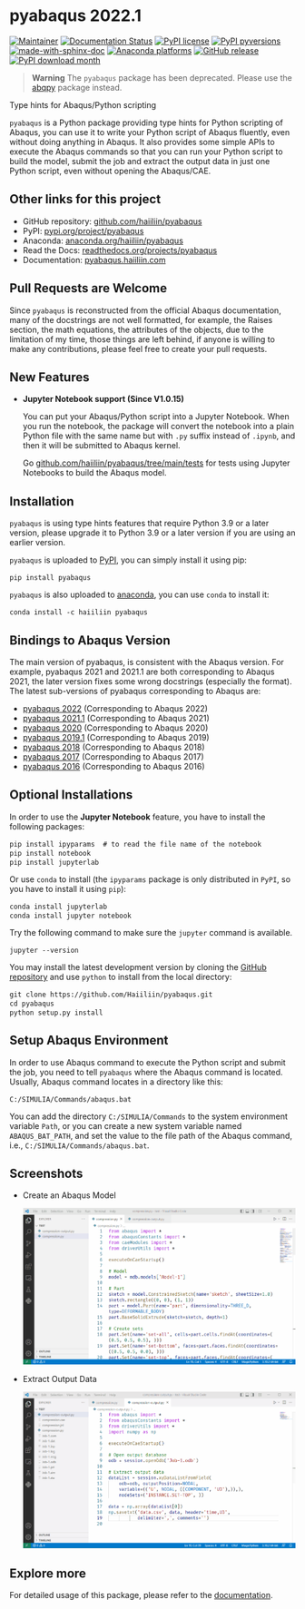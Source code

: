 # pyabaqus 2022.1

[![Maintainer](https://img.shields.io/badge/maintainer-haiiliin-blue)](https://github.com/haiiliin)
[![Documentation Status](https://readthedocs.org/projects/pyabaqus/badge/?version=latest)](https://pyabaqus.haiiliin.com/en/latest/?badge=latest)
[![PyPI license](https://img.shields.io/pypi/l/pyabaqus.svg)](https://github.com/haiiliin/pyabaqus/blob/main/LICENSE)
[![PyPI pyversions](https://img.shields.io/pypi/pyversions/pyabaqus.svg)](https://www.python.org/)
[![made-with-sphinx-doc](https://img.shields.io/badge/Made%20with-Sphinx-1f425f.svg)](https://www.sphinx-doc.org/)
[![Anaconda platforms](https://anaconda.org/haiiliin/pyabaqus/badges/platforms.svg)](https://anaconda.org/haiiliin/pyabaqus)
[![GitHub release](https://img.shields.io/github/release/haiiliin/pyabaqus.svg)](https://GitHub.com/haiiliin/pyabaqus/releases/)
[![PyPI download month](https://img.shields.io/pypi/dm/pyabaqus.svg)](https://pypi.python.org/pypi/pyabaqus/)

> **Warning**
> The `pyabaqus` package has been deprecated. Please use the [abqpy](https://github.com/haiiliin/abqpy) package instead.

Type hints for Abaqus/Python scripting

`pyabaqus` is a Python package providing type hints for Python scripting of Abaqus, you can 
use it to write your Python script of Abaqus fluently, even without doing anything in Abaqus. 
It also provides some simple APIs to execute the Abaqus commands so that you can run your 
Python script to build the model, submit the job and extract the output data in just one 
Python script, even without opening the Abaqus/CAE. 

## Other links for this project

- GitHub repository: [github.com/haiiliin/pyabaqus](https://github.com/haiiliin/pyabaqus)
- PyPI: [pypi.org/project/pyabaqus](https://pypi.org/project/pyabaqus/)
- Anaconda: [anaconda.org/haiiliin/pyabaqus](https://anaconda.org/haiiliin/pyabaqus)
- Read the Docs: [readthedocs.org/projects/pyabaqus](https://readthedocs.org/projects/pyabaqus/)
- Documentation: [pyabaqus.haiiliin.com](https://pyabaqus.haiiliin.com/en/latest/)

## Pull Requests are Welcome

Since `pyabaqus` is reconstructed from the official Abaqus documentation,
many of the docstrings are not well formatted, for example, the Raises section, 
the math equations, the attributes of the objects, due to the limitation of 
my time, those things are left behind, if anyone is willing to make any 
contributions, please feel free to create your pull requests.

## New Features

- **Jupyter Notebook support (Since V1.0.15)**
  
  You can put your Abaqus/Python script into a Jupyter Notebook.
  When you run the notebook, the package will convert the notebook into a plain Python file 
  with the same name but with `.py` suffix instead of `.ipynb`, and then it will be submitted 
  to Abaqus kernel. 

  Go [github.com/haiiliin/pyabaqus/tree/main/tests](https://github.com/haiiliin/pyabaqus/tree/main/tests/compression)
  for tests using Jupyter Notebooks to build the Abaqus model.

## Installation

`pyabaqus` is using type hints features that require Python 3.9 or a later version, 
please upgrade it to Python 3.9 or a later version if you are using an earlier version.

`pyabaqus` is uploaded to [PyPI](https://pypi.org/project/pyabaqus), you can simply install 
it using pip:
```shell
pip install pyabaqus
```

`pyabaqus` is also uploaded to [anaconda](https://anaconda.org/haiiliin/pyabaqus), you can use 
`conda` to install it:
```shell
conda install -c haiiliin pyabaqus
```

## Bindings to Abaqus Version

The main version of pyabaqus, is consistent with the Abaqus version. For example, pyabaqus 2021 and 2021.1 are both 
corresponding to Abaqus 2021, the later version fixes some wrong docstrings (especially the format). 
The latest sub-versions of pyabaqus corresponding to Abaqus are:

- [pyabaqus 2022](https://github.com/haiiliin/pyabaqus/releases/tag/2022) (Corresponding to Abaqus 2022)
- [pyabaqus 2021.1](https://github.com/haiiliin/pyabaqus/releases/tag/2021.1) (Corresponding to Abaqus 2021)
- [pyabaqus 2020](https://github.com/haiiliin/pyabaqus/releases/tag/2020) (Corresponding to Abaqus 2020)
- [pyabaqus 2019.1](https://github.com/haiiliin/pyabaqus/releases/tag/2019.1) (Corresponding to Abaqus 2019)
- [pyabaqus 2018](https://github.com/haiiliin/pyabaqus/releases/tag/2018) (Corresponding to Abaqus 2018)
- [pyabaqus 2017](https://github.com/haiiliin/pyabaqus/releases/tag/2017) (Corresponding to Abaqus 2017)
- [pyabaqus 2016](https://github.com/haiiliin/pyabaqus/releases/tag/2016) (Corresponding to Abaqus 2016)

## Optional Installations
 
In order to use the **Jupyter Notebook** feature, you have to install the following packages:
```shell
pip install ipyparams  # to read the file name of the notebook
pip install notebook
pip install jupyterlab
```
Or use `conda` to install (the `ipyparams` package is only distributed in `PyPI`, 
so you have to install it using `pip`):
```shell
conda install jupyterlab
conda install jupyter notebook
```

Try the following command to make sure the `jupyter` command is available. 
```shell
jupyter --version
```

You may install the latest development version by cloning the 
[GitHub repository](https://github.com/Haiiliin/pyabaqus) and use `python` to install from 
the local directory:

```shell
git clone https://github.com/Haiiliin/pyabaqus.git
cd pyabaqus
python setup.py install
```

## Setup Abaqus Environment

In order to use Abaqus command to execute the Python script and submit the job, you need to tell
`pyabaqus` where the Abaqus command is located. Usually, Abaqus command locates in a directory like this:

```
C:/SIMULIA/Commands/abaqus.bat
```

You can add the directory `C:/SIMULIA/Commands` to the system environment variable `Path`, or you can create a new
system variable named `ABAQUS_BAT_PATH`, and set the value to the file path of the Abaqus command, i.e.,
`C:/SIMULIA/Commands/abaqus.bat`.

## Screenshots

- Create an Abaqus Model

  ![Model](https://github.com/Haiiliin/pyabaqus/blob/main/docs/source/images/model-code.gif "Create an Abaqus Model")

- Extract Output Data

  ![Output](https://github.com/Haiiliin/pyabaqus/blob/main/docs/source/images/output-code.gif "Extract Output Data")

## Explore more

For detailed usage of this package, please refer to the [documentation](https://haiiliin.com/pyabaqus/).
